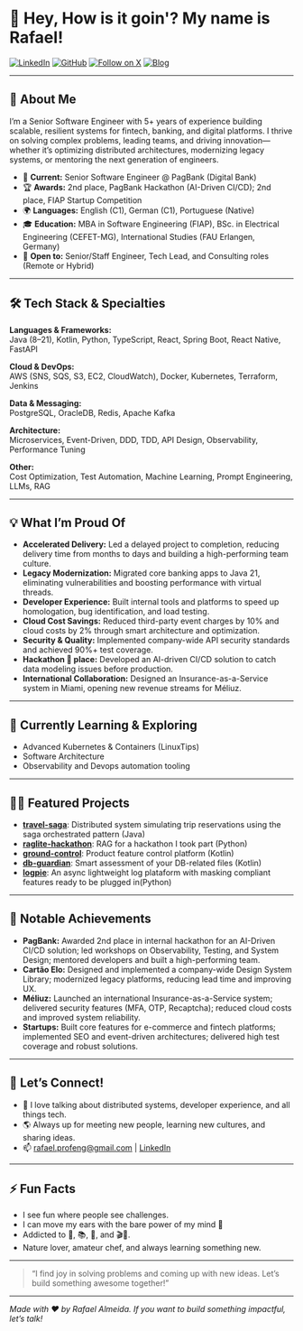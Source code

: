 # 👋 Hey, How is it goin'? My name is Rafael!

[![LinkedIn](https://img.shields.io/badge/LinkedIn-blue?logo=linkedin&style=flat-square)](https://www.linkedin.com/in/rafaalms)
[![GitHub](https://img.shields.io/badge/GitHub-alsantosrafael-black?logo=github&style=flat-square)](https://github.com/alsantosrafael)
[![Follow on X](https://img.shields.io/badge/Follow%20on%20X-@rafaalms-black?style=flat-square&logo=x)](https://x.com/rafaalms)
[![Blog](https://img.shields.io/badge/Blog-Coding%20Hill-4CAF50?logo=google-chrome&style=flat-square)](https://alsantosrafael.github.io/coding-hill/)

---

## 🚀 About Me

I’m a Senior Software Engineer with 5+ years of experience building scalable, resilient systems for fintech, banking, and digital platforms. I thrive on solving complex problems, leading teams, and driving innovation—whether it’s optimizing distributed architectures, modernizing legacy systems, or mentoring the next generation of engineers.

- 🏦 **Current:** Senior Software Engineer @ PagBank (Digital Bank)
- 🏆 **Awards:** 2nd place, PagBank Hackathon (AI-Driven CI/CD); 2nd place, FIAP Startup Competition
- 🌍 **Languages:** English (C1), German (C1), Portuguese (Native)
- 🎓 **Education:** MBA in Software Engineering (FIAP), BSc. in Electrical Engineering (CEFET-MG), International Studies (FAU Erlangen, Germany)
- 🤝 **Open to:** Senior/Staff Engineer, Tech Lead, and Consulting roles (Remote or Hybrid)

---

## 🛠️ Tech Stack & Specialties

**Languages & Frameworks:**  
Java (8–21), Kotlin, Python, TypeScript, React, Spring Boot, React Native, FastAPI

**Cloud & DevOps:**  
AWS (SNS, SQS, S3, EC2, CloudWatch), Docker, Kubernetes, Terraform, Jenkins

**Data & Messaging:**  
PostgreSQL, OracleDB, Redis, Apache Kafka

**Architecture:**  
Microservices, Event-Driven, DDD, TDD, API Design, Observability, Performance Tuning

**Other:**  
Cost Optimization, Test Automation, Machine Learning, Prompt Engineering, LLMs, RAG

---

## 💡 What I’m Proud Of

- **Accelerated Delivery:** Led a delayed project to completion, reducing delivery time from months to days and building a high-performing team culture.
- **Legacy Modernization:** Migrated core banking apps to Java 21, eliminating vulnerabilities and boosting performance with virtual threads.
- **Developer Experience:** Built internal tools and platforms to speed up homologation, bug identification, and load testing.
- **Cloud Cost Savings:** Reduced third-party event charges by 10% and cloud costs by 2% through smart architecture and optimization.
- **Security & Quality:** Implemented company-wide API security standards and achieved 90%+ test coverage.
- **Hackathon 🥈 place:** Developed an AI-driven CI/CD solution to catch data modeling issues before production.
- **International Collaboration:** Designed an Insurance-as-a-Service system in Miami, opening new revenue streams for Méliuz.

---

## 🌱 Currently Learning & Exploring

- Advanced Kubernetes & Containers (LinuxTips)
- Software Architecture
- Observability and Devops automation tooling


---

## 🧑‍💻 Featured Projects

- [**travel-saga**](https://github.com/alsantosrafael/travel-saga): Distributed system simulating trip reservations using the saga orchestrated pattern (Java)
- [**raglite-hackathon**](https://github.com/alsantosrafael/raglite-hackathon): RAG for a hackathon I took part (Python)
- [**ground-control**](https://github.com/alsantosrafael/ground-control): Product feature control platform (Kotlin)
- [**db-guardian**](https://github.com/alsantosrafael/db-guardian): Smart assessment of your DB-related files (Kotlin)
- [**logpie**](https://github.com/alsantosrafael/logpie): An async lightweight log plataform with masking compliant features ready to be plugged in(Python)

---

## 🏅 Notable Achievements

- **PagBank:** Awarded 2nd place in internal hackathon for an AI-Driven CI/CD solution; led workshops on Observability, Testing, and System Design; mentored developers and built a high-performing team.
- **Cartão Elo:** Designed and implemented a company-wide Design System Library; modernized legacy platforms, reducing lead time and improving UX.
- **Méliuz:** Launched an international Insurance-as-a-Service system; delivered security features (MFA, OTP, Recaptcha); reduced cloud costs and improved system reliability.
- **Startups:** Built core features for e-commerce and fintech platforms; implemented SEO and event-driven architectures; delivered high test coverage and robust solutions.

---

## 🤝 Let’s Connect!

- 💬 I love talking about distributed systems, developer experience, and all things tech.
- 🌎 Always up for meeting new people, learning new cultures, and sharing ideas.
- 📫 [rafael.profeng@gmail.com](mailto:rafael.profeng@gmail.com) | [LinkedIn](https://www.linkedin.com/in/rafaalms)

---

## ⚡ Fun Facts

- I see fun where people see challenges.
- I can move my ears with the bare power of my mind 🤯
- Addicted to 🚴, 📚, 🎼, and 🎬🍿.
- Nature lover, amateur chef, and always learning something new.

---

> “I find joy in solving problems and coming up with new ideas. Let’s build something awesome together!”

---

*Made with ❤️ by Rafael Almeida. If you want to build something impactful, let’s talk!*
